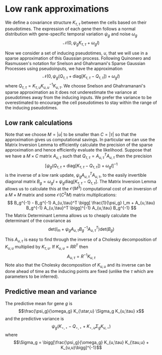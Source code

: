 # Low rank approximations

We define a covariance structure $K_{\tau,\tau}$ between the cells based on
their pseudotimes. The expression of each gene then follows a normal
distribution with gene-specific temporal variation $\psi_g$ and noise
$\omega_g$ $$\mathcal{N}(0, \psi_g K_{\tau,\tau} + \omega_g I)$$

Now we consider a set of inducing pseudotimes, $u$, that we will use in a
sparse approximation of this Gaussian process. Following Quinonero and
Rasmussen's notation for Snelson and Ghahramani's Sparse Gaussian Processes
using pseudoinputs, we have the approximation $$\mathcal{N}(0,
\psi_g(Q_{\tau,\tau} + \textrm{diag}[K_{\tau,\tau} - Q_{\tau,\tau}]) +
\omega_g I)$$ where $Q_{\tau,\tau} = K_{\tau,u}K_{u,u}^{-1}K_{u,\tau}$. We
choose Snelson and Ghahramanani's sparse approximation as it does not
underestimate the variance at pseudotimes away from the inducing inputs. We
prefer the variance to be overestimated to encourage the cell pseudotimes to
stay within the range of the inducing pseudotimes.

## Low rank calculations

Note that we choose $M=|u|$ to be smaller than $C=|\tau|$ so that the
approximation gives us computational savings.  In particular we can use the
Matrix Inversion Lemma to efficiently calculate the precision of the sparse
approximation and hence efficiently evaluate the likelihood. Suppose that we
have a $M \times C$ matrix $A_{u,\tau}$ such that $Q_{\tau,\tau}=A_{u,\tau}^T
A_{u,\tau}$ then the precision $$\bigg[\psi_g(Q_{\tau,\tau} +
\textrm{diag}[K_{\tau,\tau} - Q_{\tau,\tau}]) + \omega_g I\bigg]^{-1}$$ is the
inverse of a low rank update, $\psi_g A_{u,\tau}^T A_{u, \tau}$, to the easily invertible
diagonal matrix $B_g = \omega_g I + \psi_g \textrm{diag}[K_{\tau,\tau} -
Q_{\tau,\tau}]$.  The Matrix Inversion Lemma allows us to calculate this at
the $\mathcal{O}(M^3)$ computational cost of an inversion of a $M \times M$
matrix and some $\mathcal{O}(C^2 M)$ matrix multiplications:
$$
B_g^{-1} -
B_g^{-1} A_{u,\tau}^T
    \bigg[
        \frac{1}{\psi_g} I_m + A_{u,\tau} B_g^{-1} A_{u,\tau}^T
    \bigg]^{-1}
A_{u,\tau} B_g^{-1} $$
The Matrix Determinant Lemma allows us to cheaply
calculate the determinant of the covariance as $$ \textrm{det}(I_m+\psi_g
A_{u,\tau} B_g^{-1} A^T_{u,\tau}) \textrm{det}(B_g) $$

This $A_{u,\tau}$ is easy to find through the inverse of a Cholesky
decomposition of $K_{u,u}$ multiplied by $K_{\tau,u}$. If $K_{u,u}=R R^T$ then
$$A_{u,\tau} = R^{-1} K_{u,\tau}$$ Note also that the Cholesky decomposition of
$K_{u,u}$ and its inverse can be done ahead of time as the inducing points are
fixed (unlike the $\tau$ which are parameters to be inferred).

## Predictive mean and variance

The predictive mean for gene $g$ is
$$\frac{\psi_g}{\omega_g} K_{\star,u} \Sigma_g K_{u,\tau} x$$
and the predictive variance is
$$\psi_g(K_{\star,\star} - Q_{\star,\star} + K_{\star,u} \Sigma_g K_{u,\star})$$
where
$$\Sigma_g = \bigg[\frac{\psi_g}{\omega_g} K_{u,\tau} K_{\tau,u} + K_{u,u}\bigg]^{-1}$$
